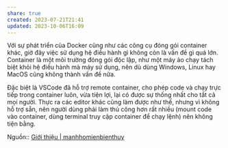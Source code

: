 ```yaml
---
share: true
created: 2023-07-21T21:41
updated: 2023-10-06T16:09
---
```

Với sự phát triển của Docker cũng như các công cụ đóng gói container khác, giờ đây việc sử dụng hệ điều hành gì không còn là vấn đề gì quá lớn. Container là một môi trường đóng gói độc lập, như một máy ảo chạy tách biệt khỏi hệ điều hành mà máy sử dụng, nên dù dùng Windows, Linux hay MacOS cũng không thành vấn đề nữa.

Đặc biệt là VSCode đã hỗ trợ remote container, cho phép code và chạy trực tiếp trong container luôn, vừa tiện lợi, lại có được sự thống nhất cho tất cả mọi người. Thực ra các editor khác cũng làm được như thế, nhưng vì không hỗ trợ sẵn, nên người dùng phải làm thủ công hơn rất nhiều (mount code vào container, dùng terminal truy cập container để chạy lệnh) nên không tiện bằng.

Nguồn:: [Giới thiệu | manhhomienbienthuy](https://manhhomienbienthuy.github.io/pages/gioi-thieu.html)
